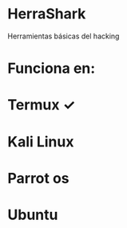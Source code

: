 # HerraShark
Herramientas básicas del hacking

Funciona en:
========
Termux ✓
========
Kali Linux
==========
Parrot os
==========
Ubuntu
==========
